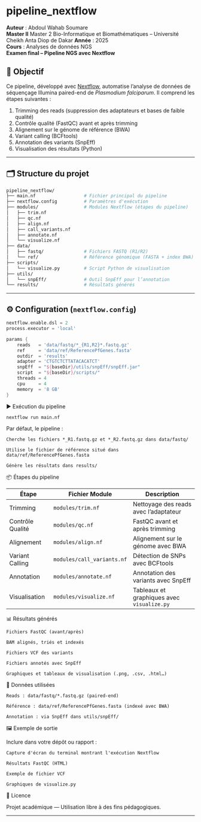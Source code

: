 # pipeline_nextflow

**Auteur** : Abdoul Wahab Soumare  
**Master II** Master 2 Bio-Informatique et Biomathématiques – Université Cheikh Anta Diop de Dakar 
**Année** : 2025  
**Cours** : Analyses de données NGS  
**Examen final – Pipeline NGS avec Nextflow**

## 🎯 Objectif

Ce pipeline, développé avec [Nextflow](https://www.nextflow.io/), automatise l’analyse de données de séquençage Illumina paired-end de *Plasmodium falciparum*. Il comprend les étapes suivantes :

1. Trimming des reads (suppression des adaptateurs et bases de faible qualité)  
2. Contrôle qualité (FastQC) avant et après trimming  
3. Alignement sur le génome de référence (BWA)  
4. Variant calling (BCFtools)  
5. Annotation des variants (SnpEff)  
6. Visualisation des résultats (Python)

---

## 🗂 Structure du projet

```bash
pipeline_nextflow/
├── main.nf                  # Fichier principal du pipeline
├── nextflow.config          # Paramètres d'exécution
├── modules/                 # Modules Nextflow (étapes du pipeline)
│   ├── trim.nf
│   ├── qc.nf
│   ├── align.nf
│   ├── call_variants.nf
│   ├── annotate.nf
│   └── visualize.nf
├── data/
│   ├── fastq/               # Fichiers FASTQ (R1/R2)
│   └── ref/                 # Référence génomique (FASTA + index BWA)
├── scripts/
│   └── visualize.py         # Script Python de visualisation
├── utils/
│   └── snpEff/              # Outil SnpEff pour l’annotation
└── results/                 # Résultats générés

```

---

## ⚙️ Configuration (`nextflow.config`)

```groovy
nextflow.enable.dsl = 2
process.executor = 'local'

params {
    reads   = 'data/fastq/*_{R1,R2}*.fastq.gz'
    ref     = 'data/ref/ReferencePfGenes.fasta'
    outdir  = 'results'
    adapter = 'CTGTCTCTTATACACATCT'
    snpEff  = "${baseDir}/utils/snpEff/snpEff.jar"
    script  = "${baseDir}/scripts/"
    threads = 4
    cpu     = 4
    memory  = '8 GB'
}

```

▶️ Exécution du pipeline

```bash
nextflow run main.nf
```

Par défaut, le pipeline :

    Cherche les fichiers *_R1.fastq.gz et *_R2.fastq.gz dans data/fastq/

    Utilise le fichier de référence situé dans data/ref/ReferencePfGenes.fasta

    Génère les résultats dans results/

📦 Étapes du pipeline

| Étape              | Fichier Module              | Description                                     |
|--------------------|-----------------------------|-------------------------------------------------|
| Trimming           | `modules/trim.nf`           | Nettoyage des reads avec l’adaptateur           |
| Contrôle Qualité   | `modules/qc.nf`             | FastQC avant et après trimming                  |
| Alignement         | `modules/align.nf`          | Alignement sur le génome avec BWA               |
| Variant Calling    | `modules/call_variants.nf`  | Détection de SNPs avec BCFtools                 |
| Annotation         | `modules/annotate.nf`       | Annotation des variants avec SnpEff             |
| Visualisation      | `modules/visualize.nf`      | Tableaux et graphiques avec `visualize.py`      |

📊 Résultats générés

    Fichiers FastQC (avant/après)

    BAM alignés, triés et indexés

    Fichiers VCF des variants

    Fichiers annotés avec SnpEff

    Graphiques et tableaux de visualisation (.png, .csv, .html…)

🧪 Données utilisées

    Reads : data/fastq/*.fastq.gz (paired-end)

    Référence : data/ref/ReferencePfGenes.fasta (indexé avec BWA)

    Annotation : via SnpEff dans utils/snpEff/

🖼 Exemple de sortie

Inclure dans votre dépôt ou rapport :

    Capture d'écran du terminal montrant l'exécution Nextflow

    Résultats FastQC (HTML)

    Exemple de fichier VCF

    Graphiques de visualize.py

📄 Licence

Projet académique — Utilisation libre à des fins pédagogiques.

---